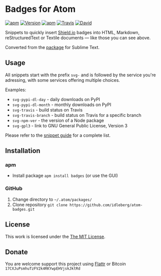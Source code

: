 # Badges for Atom

[![apm](https://img.shields.io/apm/l/badges.svg?style=flat-square)](https://atom.io/packages/badges)
[![Version](https://img.shields.io/apm/v/badges.svg?style=flat-square)](https://atom.io/packages/badges)
[![apm](https://img.shields.io/apm/dm/badges.svg?style=flat-square)](https://atom.io/packages/badges)
[![Travis](https://img.shields.io/travis/idleberg/atom-badges.svg?style=flat-square)](https://travis-ci.org/idleberg/atom-badges)
[![David](https://img.shields.io/david/dev/idleberg/atom-badges.svg?style=flat-square)](https://david-dm.org/idleberg/atom-badges#info=devDependencies)

Snippets to quickly insert [Shield.io](http://shields.io) badges into HTML, Markdown, reStructuredText or Textile documents — like those you can see above.

Converted from the [package](https://github.com/idleberg/sublime-badges) for Sublime Text.

## Usage

All snippets start with the prefix `svg-` and is followed by the service you're adressing, with some services offering multiple choices.

Examples:

* `svg-pypi-dl-day` - daily downloads on PyPI
* `svg-pypi-dl-month` - monthly downloads on PyPI
* `svg-travis` - build status on Travis
* `svg-travis-branch` - build status on Travis for a specific branch
* `svg-npm-ver` - the version of a Node package
* `svg-gpl3` - link to GNU General Public License, Version 3

Please refer to the [snippet guide](snippets.md) for a complete list.

## Installation

### apm

* Install package `apm install badges` (or use the GUI)

### GitHub

1. Change directory to `~/.atom/packages/`
2. Clone repository `git clone https://github.com/idleberg/atom-badges.git`

## License

This work is licensed under the [The MIT License](LICENSE).

## Donate

You are welcome support this project using [Flattr](https://flattr.com/submit/auto?user_id=idleberg&url=https://github.com/idleberg/atom-badges) or Bitcoin `17CXJuPsmhuTzFV2k4RKYwpEHVjskJktRd`